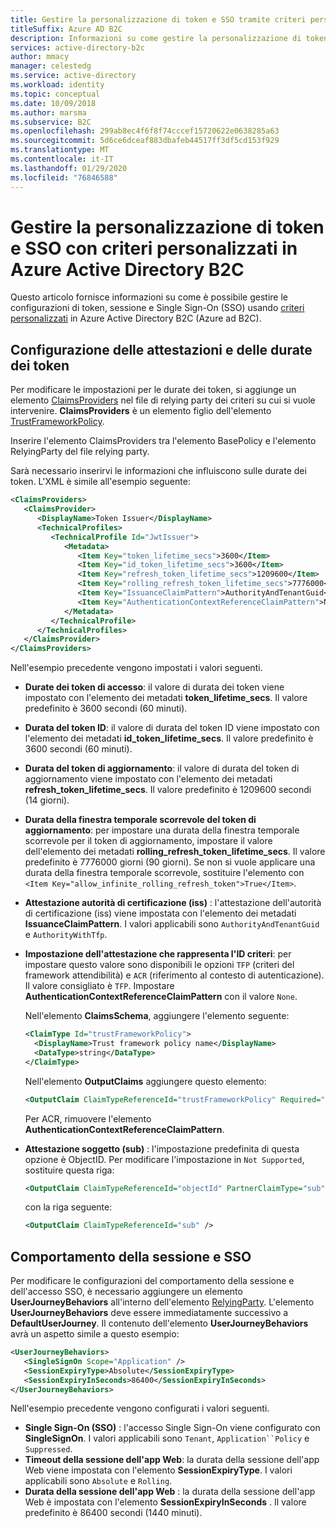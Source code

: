 ```yaml
---
title: Gestire la personalizzazione di token e SSO tramite criteri personalizzati
titleSuffix: Azure AD B2C
description: Informazioni su come gestire la personalizzazione di token e SSO con criteri personalizzati in Azure Active Directory B2C.
services: active-directory-b2c
author: mmacy
manager: celestedg
ms.service: active-directory
ms.workload: identity
ms.topic: conceptual
ms.date: 10/09/2018
ms.author: marsma
ms.subservice: B2C
ms.openlocfilehash: 299ab8ec4f6f8f74cccef15720622e0638285a63
ms.sourcegitcommit: 5d6ce6dceaf883dbafeb44517ff3df5cd153f929
ms.translationtype: MT
ms.contentlocale: it-IT
ms.lasthandoff: 01/29/2020
ms.locfileid: "76846588"
---
```

# <a name="manage-sso-and-token-customization-using-custom-policies-in-azure-active-directory-b2c"></a>Gestire la personalizzazione di token e SSO con criteri personalizzati in Azure Active Directory B2C

Questo articolo fornisce informazioni su come è possibile gestire le configurazioni di token, sessione e Single Sign-On (SSO) usando [criteri personalizzati](custom-policy-overview.md) in Azure Active Directory B2C (Azure ad B2C).

## <a name="token-lifetimes-and-claims-configuration"></a>Configurazione delle attestazioni e delle durate dei token

Per modificare le impostazioni per le durate dei token, si aggiunge un elemento [ClaimsProviders](claimsproviders.md) nel file di relying party dei criteri su cui si vuole intervenire.  **ClaimsProviders** è un elemento figlio dell'elemento [TrustFrameworkPolicy](trustframeworkpolicy.md).

Inserire l'elemento ClaimsProviders tra l'elemento BasePolicy e l'elemento RelyingParty del file relying party.

Sarà necessario inserirvi le informazioni che influiscono sulle durate dei token. L'XML è simile all'esempio seguente:

```XML
<ClaimsProviders>
   <ClaimsProvider>
      <DisplayName>Token Issuer</DisplayName>
      <TechnicalProfiles>
         <TechnicalProfile Id="JwtIssuer">
            <Metadata>
               <Item Key="token_lifetime_secs">3600</Item>
               <Item Key="id_token_lifetime_secs">3600</Item>
               <Item Key="refresh_token_lifetime_secs">1209600</Item>
               <Item Key="rolling_refresh_token_lifetime_secs">7776000</Item>
               <Item Key="IssuanceClaimPattern">AuthorityAndTenantGuid</Item>
               <Item Key="AuthenticationContextReferenceClaimPattern">None</Item>
            </Metadata>
         </TechnicalProfile>
      </TechnicalProfiles>
   </ClaimsProvider>
</ClaimsProviders>
```

Nell'esempio precedente vengono impostati i valori seguenti.

- **Durate dei token di accesso**: il valore di durata dei token viene impostato con l'elemento dei metadati **token_lifetime_secs**. Il valore predefinito è 3600 secondi (60 minuti).
- **Durata del token ID**: il valore di durata del token ID viene impostato con l'elemento dei metadati **id_token_lifetime_secs**. Il valore predefinito è 3600 secondi (60 minuti).
- **Durata del token di aggiornamento**: il valore di durata del token di aggiornamento viene impostato con l'elemento dei metadati **refresh_token_lifetime_secs**. Il valore predefinito è 1209600 secondi (14 giorni).
- **Durata della finestra temporale scorrevole del token di aggiornamento**: per impostare una durata della finestra temporale scorrevole per il token di aggiornamento, impostare il valore dell'elemento dei metadati **rolling_refresh_token_lifetime_secs**. Il valore predefinito è 7776000 giorni (90 giorni). Se non si vuole applicare una durata della finestra temporale scorrevole, sostituire l'elemento con `<Item Key="allow_infinite_rolling_refresh_token">True</Item>`.
- **Attestazione autorità di certificazione (iss)** : l'attestazione dell'autorità di certificazione (iss) viene impostata con l'elemento dei metadati **IssuanceClaimPattern**. I valori applicabili sono `AuthorityAndTenantGuid` e `AuthorityWithTfp`.
- **Impostazione dell'attestazione che rappresenta l'ID criteri**: per impostare questo valore sono disponibili le opzioni `TFP` (criteri del framework attendibilità) e `ACR` (riferimento al contesto di autenticazione). Il valore consigliato è `TFP`. Impostare **AuthenticationContextReferenceClaimPattern** con il valore `None`.

    Nell'elemento **ClaimsSchema**, aggiungere l'elemento seguente:

    ```XML
    <ClaimType Id="trustFrameworkPolicy">
      <DisplayName>Trust framework policy name</DisplayName>
      <DataType>string</DataType>
    </ClaimType>
    ```

    Nell'elemento **OutputClaims** aggiungere questo elemento:

    ```XML
    <OutputClaim ClaimTypeReferenceId="trustFrameworkPolicy" Required="true" DefaultValue="{policy}" />
    ```

    Per ACR, rimuovere l'elemento **AuthenticationContextReferenceClaimPattern**.

- **Attestazione soggetto (sub)** : l'impostazione predefinita di questa opzione è ObjectID. Per modificare l'impostazione in `Not Supported`, sostituire questa riga:

    ```XML
    <OutputClaim ClaimTypeReferenceId="objectId" PartnerClaimType="sub" />
    ```

    con la riga seguente:

    ```XML
    <OutputClaim ClaimTypeReferenceId="sub" />
    ```

## <a name="session-behavior-and-sso"></a>Comportamento della sessione e SSO

Per modificare le configurazioni del comportamento della sessione e dell'accesso SSO, è necessario aggiungere un elemento **UserJourneyBehaviors** all'interno dell'elemento [RelyingParty](relyingparty.md).  L'elemento **UserJourneyBehaviors** deve essere immediatamente successivo a **DefaultUserJourney**. Il contenuto dell'elemento **UserJourneyBehaviors** avrà un aspetto simile a questo esempio:

```XML
<UserJourneyBehaviors>
   <SingleSignOn Scope="Application" />
   <SessionExpiryType>Absolute</SessionExpiryType>
   <SessionExpiryInSeconds>86400</SessionExpiryInSeconds>
</UserJourneyBehaviors>
```

Nell'esempio precedente vengono configurati i valori seguenti.

- **Single Sign-On (SSO)** : l'accesso Single Sign-On viene configurato con **SingleSignOn**. I valori applicabili sono `Tenant`, `Application``Policy` e `Suppressed`.
- **Timeout della sessione dell'app Web**: la durata della sessione dell'app Web viene impostata con l'elemento **SessionExpiryType**. I valori applicabili sono `Absolute` e `Rolling`.
- **Durata della sessione dell'app Web** : la durata della sessione dell'app Web è impostata con l'elemento **SessionExpiryInSeconds** . Il valore predefinito è 86400 secondi (1440 minuti).
